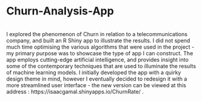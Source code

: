 # Churn-Analysis-App
<br/>
I explored the phenomenon of Churn in relation to a telecommunications company, and built an R Shiny app to illustrate the results. I did not spend much time optimising the various algorithms that were used in the project - my primary purpose was to showcase the type of app I can construct. The app employs cutting-edge artificial intelligence, and provides insight into some of the contemporary techniques that are used to illuminate the results of machine learning models.   I initially developed the app with a quirky design theme in mind, however I eventually decided to redesign it with a more streamlined user interface - the new version can be viewed at this address : https://isaacgamal.shinyapps.io/ChurnRate/  . 



